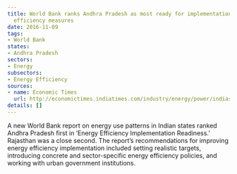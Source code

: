 ```yaml
---
title: World Bank ranks Andhra Pradesh as most ready for implementation of energy
  efficiency measures
date: 2016-11-09
tags:
- World Bank
states:
- Andhra Pradesh
sectors:
- Energy
subsectors:
- Energy Efficiency
sources:
- name: Economic Times
  url: http://economictimes.indiatimes.com/industry/energy/power/indias-energy-efficiency-market-at-rs-1-6-lakh-crore-world-bank/articleshow/55228858.cms
details: []
---
```


A new World Bank report on energy use patterns in Indian states ranked Andhra Pradesh first in ‘Energy Efficiency Implementation Readiness.’ Rajasthan was a close second. The report’s recommendations for improving energy efficiency implementation included setting realistic targets, introducing concrete and sector-specific energy efficiency policies, and working with urban government institutions.

